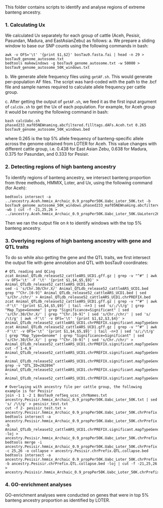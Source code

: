 This folder contains scripts to identify and analyse regions of extreme banteng ancestry.

### 1. Calculating Ux
We calculated Ux separately for each group of cattle (Aceh, Pesisir, Pasundan, Madura, and EastAsianZebu) as follows:
a. We prepare a sliding window to base our SNP counts using the following commands in bash:
```
awk -v OFS='\t' '{print $1,$2}' bosTau9.fasta.fai | head -n 29 > bosTau9_genome_autosome.txt
bedtools makewindows -g bosTau9_genome_autosome.txt -w 50000 > bosTau9_genome_autosome_50K_windows.txt
``` 
b. We generate allele frequency files using `getAF.sh`. This would generate per-population AF files. The script was hard-coded with the path to the .bcf file and sample names required to calculate allele frequency per cattle group.

c. After getting the output of `getAF.sh`, we feed it as the first input argument of `calcUx.sh` to get the Ux of each population. For example, for Aceh group it would be running the following command in bash:
```
bash calcUabc.sh phased233_maf05NEWnaming.abcfiltered.filltags.dAFs.Aceh.txt 0.265 bosTau9_genome_autosome_50K_windows.bed
```
where 0.265 is the top 5% allele frequency of banteng-specific allele across the genome obtained from LOTER for Aceh. This value changes with different cattle group, i.e. 0.438 for East Asian Zebu, 0.638 for Madura, 0.375 for Pasundan, and 0.333 for Pesisir.

### 2. Detecting regions of high banteng ancestry
To identify regions of banteng ancestry, we intersect banteng proportion from three methods, HMMIX, Loter, and Ux, using the following command (for Aceh):
```
bedtools intersect -a ../ancestry.Aceh.hmmix_Archaic_0.9_propPer50K.Uabc_Loter_50K.txt -b bosTau9_genome_autosome_50K_windows.phased233_maf05NEWnaming.abcfiltered.filltags.dAFs.Aceh.0countFilt_0.05a_0.265b_0.9c.abcSNPcounts.txt -wb | cut -f -21,25,26 > ../ancestry.Aceh.hmmix_Archaic_0.9_propPer50K.Uabc_Loter_50K.UaLoterc265.txt
```
Then we ran the output file on `R` to identify windows with the top 5% banteng ancestry.

### 3. Overlying regions of high banteng ancestry with gene and QTL traits
To do so while also getting the gene and the QTL traits, we first intersect the output file with gene annotation and QTL with bosTau9 coordinates:
```
# QTL reading and QCing
zcat Animal_QTLdb_release52_cattleARS_UCD1.gff.gz | grep -v "^#" | awk -v OFS='\t' -F '\t' '{print $1,$4,$5,$9}' > Animal_QTLdb_release52_cattleARS_UCD1.bed
sed -i 's/Chr.30/Chr.X/' Animal_QTLdb_release52_cattleARS_UCD1.bed 
grep "^Chr.[0-9]" Animal_QTLdb_release52_cattleARS_UCD1.bed | sed 's/Chr./chr/' > Animal_QTLdb_release52_cattleARS_UCD1.chrPREFIX.bed
zcat Animal_QTLdb_release52_cattleARS_UCD1.gff.gz | grep -v "^#" | awk -F'\t' '{print $1,$4,$5,$9}' | tail -n+3 | sed 's/;/\t/g' | grep "Map_Type=Genome" | grep "Significance=Significant" | sed 's/Chr.30/Chr.X/' | grep "^Chr.[0-9]" | sed 's/Chr./chr/' | sed 's/ /\t/g' | awk -F'\t' -v OFS='\t' '{print $1,$2,$3,$4}' > Animal_QTLdb_release52_cattleARS_UCD1.chrPREFIX.significant.mapTypeGenome.bed
zcat Animal_QTLdb_release52_cattleARS_UCD1.gff.gz | grep -v "^#" | awk -F'\t' -v OFS='\t' '{print $1,$4,$5,$9}' | tail -n+3 | sed 's/;/\t/g' | grep "Map_Type=Genome" | grep "Significance=Significant" | sed 's/Chr.30/Chr.X/' | grep "^Chr.[0-9]" | sed 's/Chr./chr/' > Animal_QTLdb_release52_cattleARS_UCD1.chrPREFIX.significant.mapTypeGenome.txt
cut -f 1-4,9 Animal_QTLdb_release52_cattleARS_UCD1.chrPREFIX.significant.mapTypeGenome.txt > Animal_QTLdb_release52_cattleARS_UCD1.chrPREFIX.significant.mapTypeGenome.bed 
grep -v "QTL_ID=282894" Animal_QTLdb_release52_cattleARS_UCD1.chrPREFIX.significant.mapTypeGenome.bed > Animal_QTLdb_release52_cattleARS_UCD1.chrPREFIX.significant.mapTypeGenome.no282894.bed

# Overlaying with ancestry file per cattle group, the following example is for Pesisir
join -1 1 -2 1 BosTau9_refSeq_ucsc_chrNames.txt ancestry.Pesisir.hmmix_Archaic_0.9_propPer50K.Uabc_Loter_50K.txt | sed 's/ /\t/g' > pesisir_test.txt
cut -f 2- pesisir_test.txt > ancestry.Pesisir.hmmix_Archaic_0.9_propPer50K.Uabc_Loter_50K.chrPrefix.bed
bedtools intersect -a ancestry.Pesisir.hmmix_Archaic_0.9_propPer50K.Uabc_Loter_50K.chrPrefix.bed -b Animal_QTLdb_release52_cattleARS_UCD1.chrPREFIX.significant.mapTypeGenome.no282894.bed -loj > ancestry.Pesisir.hmmix_Archaic_0.9_propPer50K.Uabc_Loter_50K.chrPrefix.QTL.bed
bedtools merge -i ancestry.Pesisir.hmmix_Archaic_0.9_propPer50K.Uabc_Loter_50K.chrPrefix.QTL.bed -c 25,26 -o collapse > ancestry.Pesisir.chrPrefix.QTL.collapse.bed
bedtools intersect -a ancestry.Pesisir.hmmix_Archaic_0.9_propPer50K.Uabc_Loter_50K.chrPrefix.bed -b ancestry.Pesisir.chrPrefix.QTL.collapse.bed -loj | cut -f -21,25,26 > ancestry.Peisisir.hmmix_Archaic_0.9_propPer50K.Uabc_Loter_50K.chrPrefix.QTL.collapse.bed 
```

### 4. GO-enrichment analyses
GO-enrichment analyses were conducted on genes that were in top 5% banteng ancestry proportion as identified by LOTER.
